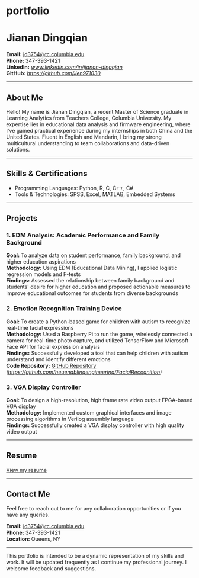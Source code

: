 # portfolio
# Jianan Dingqian

**Email:** jd3754@tc.columbia.edu  
**Phone:** 347-393-1421  
**LinkedIn:** *www.linkedin.com/in/jianan-dingqian*  
**GitHub:** *https://github.com/Jen971030*

---

## About Me

Hello! My name is Jianan Dingqian, a recent Master of Science graduate in Learning Analytics from Teachers College, Columbia University. My expertise lies in educational data analysis and firmware engineering, where I've gained practical experience during my internships in both China and the United States. Fluent in English and Mandarin, I bring my strong multicultural understanding to team collaborations and data-driven solutions.

---

## Skills & Certifications

* Programming Languages: Python, R, C, C++, C#
* Tools & Technologies: SPSS, Excel, MATLAB, Embedded Systems

---

## Projects

### 1. EDM Analysis: Academic Performance and Family Background
**Goal:** To analyze data on student performance, family background, and higher education aspirations  
**Methodology:** Using EDM (Educational Data Mining), I applied logistic regression models and F-tests  
**Findings:** Assessed the relationship between family background and students' desire for higher education and proposed actionable measures to improve educational outcomes for students from diverse backgrounds  

### 2. Emotion Recognition Training Device
**Goal:** To create a Python-based game for children with autism to recognize real-time facial expressions  
**Methodology:** Used a Raspberry Pi to run the game, wirelessly connected a camera for real-time photo capture, and utilized TensorFlow and Microsoft Face API for facial expression analysis  
**Findings:** Successfully developed a tool that can help children with autism understand and identify different emotions  
**Code Repository:** [GitHub Repository](#) *(https://github.com/neuenablingengineering/FacialRecognition)*

### 3. VGA Display Controller
**Goal:** To design a high-resolution, high frame rate video output FPGA-based VGA display  
**Methodology:** Implemented custom graphical interfaces and image processing algorithms in Verilog assembly language  
**Findings:** Successfully created a VGA display controller with high quality video output  

---

## Resume

[View my resume](Resume(2023).pdf)


---

## Contact Me

Feel free to reach out to me for any collaboration opportunities or if you have any queries.

**Email:** jd3754@tc.columbia.edu  
**Phone:** 347-393-1421  
**Location:** Queens, NY

---

This portfolio is intended to be a dynamic representation of my skills and work. It will be updated frequently as I continue my professional journey. I welcome feedback and suggestions.
